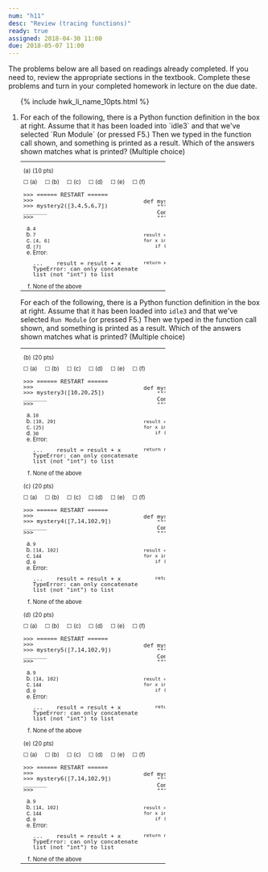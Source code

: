 ```yaml
---
num: "h11"
desc: "Review (tracing functions)"
ready: true
assigned: 2018-04-30 11:00
due: 2018-05-07 11:00
---
```



The problems below are all based on readings already completed.  If you need to, review the appropriate sections in the textbook. Complete these problems and turn in your completed homework in lecture on the due date.

<style>
table.outputTable { width: 60%;
/*background-color: yellow;*/
font-size: 80%;
line-height: 98%;
}
</style>


<ol>

{% include hwk_li_name_10pts.html %}

<li markdown="1"> For each of the following, there is a Python function definition in the box at right.  Assume that it has been loaded into `idle3` and that we've selected `Run Module` (or pressed F5.)    Then we typed in the function call shown, and something is printed as a result.  Which of the answers shown matches what is printed? (Multiple choice)

<table class="outputTable withLines">
<tr > 
<td colspan="2" class="checkboxes">
<p>(a) (10 pts)</p>
&#9744;&nbsp;(a)&nbsp;&nbsp;&nbsp;&nbsp;
&#9744;&nbsp;(b)&nbsp;&nbsp;&nbsp;&nbsp;
&#9744;&nbsp;(c)&nbsp;&nbsp;&nbsp;&nbsp;
&#9744;&nbsp;(d)&nbsp;&nbsp;&nbsp;&nbsp;
&#9744;&nbsp;(e)&nbsp;&nbsp;&nbsp;&nbsp;
&#9744;&nbsp;(f)&nbsp;&nbsp;&nbsp;&nbsp;
</td>
</tr>
<tr><td>
<pre>
&gt;&gt;&gt; ====== RESTART ======
&gt;&gt;&gt; 
&gt;&gt;&gt; mystery2([3,4,5,6,7])
_______
&gt;&gt;&gt; 
</pre>
<ol style="list-style-type:lower-alpha;">
<li><code>4</code></li>
<li><code>7</code></li>
<li><code>[4, 6]</code></li>
<li><code>[7]</code></li>
<li>Error: 
<pre>...    result = result + x
TypeError: can only concatenate
list (not "int") to list
</pre>
</li>
<li>None of the above</li>
</ol>

</td>
<td>
<pre>
def mystery2(aList):
    """
    Computes something from list.  What?
    """

    result = []
    for x in aList:
        if (x % 2 == 0):
            result = result + [x]

    return x
</pre>
</td>
</tr>

</table>

<div class="pagebreak">
</div>


For each of the following, there is a Python function definition in the box at right.  Assume that it has been loaded into `idle3` and that we've selected `Run Module` (or pressed F5.)    Then we typed in the function call shown, and something is printed as a result.  Which of the answers shown matches what is printed? (Multiple choice)


<table class="outputTable withLines">
<tr > 
<td colspan="2" class="checkboxes">
<p>(b) (20 pts)</p>
&#9744;&nbsp;(a)&nbsp;&nbsp;&nbsp;&nbsp;
&#9744;&nbsp;(b)&nbsp;&nbsp;&nbsp;&nbsp;
&#9744;&nbsp;(c)&nbsp;&nbsp;&nbsp;&nbsp;
&#9744;&nbsp;(d)&nbsp;&nbsp;&nbsp;&nbsp;
&#9744;&nbsp;(e)&nbsp;&nbsp;&nbsp;&nbsp;
&#9744;&nbsp;(f)&nbsp;&nbsp;&nbsp;&nbsp;
</td>
</tr>


<tr><td>
<pre>
&gt;&gt;&gt; ====== RESTART ======
&gt;&gt;&gt; 
&gt;&gt;&gt; mystery3([10,20,25])
_______
&gt;&gt;&gt; 
</pre>
<ol style="list-style-type:lower-alpha;">
<li><code>10</code></li>
<li><code>[10, 20]</code></li>
<li><code>[25]</code></li>
<li><code>30</code></li>
<li>Error: 
<pre>...    result = result + x
TypeError: can only concatenate
list (not "int") to list
</pre>
</li>
<li>None of the above</li>
</ol>

</td>
<td>
<pre>
def mystery3(aList):
    """
    Computes something from list.  What?
    """

    result = []
    for x in aList:
        if (x % 2 == 0):
            result = result + [x]

    return result
</pre>
</td>
</tr>

<tr > 
<td colspan="2" class="checkboxes">
<p>(c) (20 pts)</p>
&#9744;&nbsp;(a)&nbsp;&nbsp;&nbsp;&nbsp;
&#9744;&nbsp;(b)&nbsp;&nbsp;&nbsp;&nbsp;
&#9744;&nbsp;(c)&nbsp;&nbsp;&nbsp;&nbsp;
&#9744;&nbsp;(d)&nbsp;&nbsp;&nbsp;&nbsp;
&#9744;&nbsp;(e)&nbsp;&nbsp;&nbsp;&nbsp;
&#9744;&nbsp;(f)&nbsp;&nbsp;&nbsp;&nbsp;
</td>
</tr>

<tr><td>
<pre>
&gt;&gt;&gt; ====== RESTART ======
&gt;&gt;&gt; 
&gt;&gt;&gt; mystery4([7,14,102,9])
_______
&gt;&gt;&gt; 
</pre>
<ol style="list-style-type:lower-alpha;">
<li><code>9</code></li>
<li><code>[14, 102]</code></li>
<li><code>144</code></li>
<li><code>0</code></li>
<li>Error: 
<pre>...    result = result + x
TypeError: can only concatenate
list (not "int") to list
</pre>
</li>
<li>None of the above</li>
</ol>
</td>

<td>
<pre>
def mystery4(aList):
    """
    Computes something from list.  What?
    """

    result = []
    for x in aList:
        if (x % 2 == 0):
            result = result + [x]

        return result
</pre>
</td>
</tr>

<tr > 
<td colspan="2" class="checkboxes">
<p>(d) (20 pts)</p>
&#9744;&nbsp;(a)&nbsp;&nbsp;&nbsp;&nbsp;
&#9744;&nbsp;(b)&nbsp;&nbsp;&nbsp;&nbsp;
&#9744;&nbsp;(c)&nbsp;&nbsp;&nbsp;&nbsp;
&#9744;&nbsp;(d)&nbsp;&nbsp;&nbsp;&nbsp;
&#9744;&nbsp;(e)&nbsp;&nbsp;&nbsp;&nbsp;
&#9744;&nbsp;(f)&nbsp;&nbsp;&nbsp;&nbsp;
</td>
</tr>


<tr>
<td>
<pre>
&gt;&gt;&gt; ====== RESTART ======
&gt;&gt;&gt; 
&gt;&gt;&gt; mystery5([7,14,102,9])
_______
&gt;&gt;&gt; 
</pre>
<ol style="list-style-type:lower-alpha;">
<li><code>9</code></li>
<li><code>[14, 102]</code></li>
<li><code>144</code></li>
<li><code>0</code></li>
<li>Error: 
<pre>...    result = result + x
TypeError: can only concatenate
list (not "int") to list
</pre>
</li>
<li>None of the above</li>
</ol>

</td>
<td>
<pre>
def mystery5(aList):
    """
    Computes something from list.  What?
    """

    result = 0
    for x in aList:
        if (x % 2 == 0):
            result = result + 1

        return result
</pre>
</td>
</tr>

<tr > 
<td colspan="2" class="checkboxes">
<p>(e) (20 pts)</p>
&#9744;&nbsp;(a)&nbsp;&nbsp;&nbsp;&nbsp;
&#9744;&nbsp;(b)&nbsp;&nbsp;&nbsp;&nbsp;
&#9744;&nbsp;(c)&nbsp;&nbsp;&nbsp;&nbsp;
&#9744;&nbsp;(d)&nbsp;&nbsp;&nbsp;&nbsp;
&#9744;&nbsp;(e)&nbsp;&nbsp;&nbsp;&nbsp;
&#9744;&nbsp;(f)&nbsp;&nbsp;&nbsp;&nbsp;
</td>
</tr>


<tr>
<td>
<pre>
&gt;&gt;&gt; ====== RESTART ======
&gt;&gt;&gt; 
&gt;&gt;&gt; mystery6([7,14,102,9])
_______
&gt;&gt;&gt; 
</pre>
<ol style="list-style-type:lower-alpha;">
<li><code>9</code></li>
<li><code>[14, 102]</code></li>
<li><code>144</code></li>
<li><code>0</code></li>
<li>Error: 
<pre>...    result = result + x
TypeError: can only concatenate
list (not "int") to list
</pre>
</li>
<li>None of the above</li>
</ol>

</td>
<td>
<pre>
def mystery6(aList):
    """
    Computes something from list.  What?
    """

    result = 0
    for x in aList:
        if (x % 2 == 0):
            result = result + 1

    return result
</pre>
</td>
</tr>


</table>

</li>
</ol>
